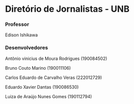 # Diretório de Jornalistas - UNB
### Professor
Edison Ishikawa
### Desenvolvedores
Antônio vinicius de Moura Rodrigues (190084502)

Bruno Couto Marino (190011106)

Carlos Eduardo de Carvalho Veras (222012729)

Eduardo Xavier Dantas (190086530)

Luiza de Araújo Nunes Gomes (190112794)